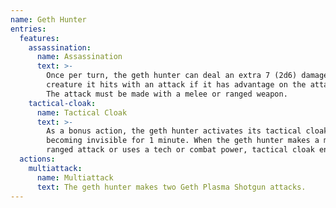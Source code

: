 ```yaml
---
name: Geth Hunter
entries:
  features:
    assassination:
      name: Assassination
      text: >-
        Once per turn, the geth hunter can deal an extra 7 (2d6) damage to one
        creature it hits with an attack if it has advantage on the attack roll.
        The attack must be made with a melee or ranged weapon.
    tactical-cloak:
      name: Tactical Cloak
      text: >-
        As a bonus action, the geth hunter activates its tactical cloak,
        becoming invisible for 1 minute. When the geth hunter makes a melee or
        ranged attack or uses a tech or combat power, tactical cloak ends.
  actions:
    multiattack:
      name: Multiattack
      text: The geth hunter makes two Geth Plasma Shotgun attacks.
---
```

